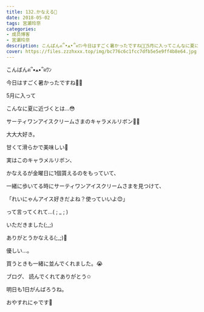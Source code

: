 ```yaml
---
title: 132.かなえる🍨
date: 2018-05-02
tags: 宮瀬玲奈
categories: 
- 成员博客
- 宮瀬玲奈
description: こんばんฅ՞•ﻌ•՞ฅﾜﾝ今日はすごく暑かったですね🔅🔆5月に入ってこんなに夏に近づくとは...😳サーティワンアイスクリームさまのキャラメルリボン💓...
cover: https://files.zzzhxxx.top/img/bc776c6c1fcc7dfb5e5e9ff4b8e64.jpg 
---
```





こんばんฅ՞•ﻌ•՞ฅﾜﾝ



今日はすごく暑かったですね🔅🔆




5月に入って

こんなに夏に近づくとは...😳
















サーティワンアイスクリームさまのキャラメルリボン💓💓









大大大好き。




甘くて滑らかで美味しい💓


















実はこのキャラメルリボン、





かなえるが金曜日に1個貰えるのをもっていて、


一緒に歩いてる時にサーティワンアイスクリームさまを見つけて、







「れいにゃんアイス好きだよね？使っていいよ😊」






って言ってくれて...( ; _ ; )







いただきました(;_;)











ありがとうかなえる(;_;)💓




優しい…。









買うときも一緒に並んでくれました。😭

















ブログ、
読んでくれてありがとう✩


明日も1日がんばろうね。




おやすれにゃです💓


